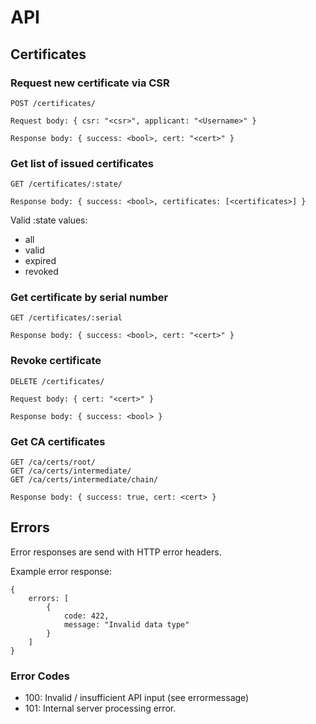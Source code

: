 # API

## Certificates

### Request new certificate via CSR

    POST /certificates/

    Request body: { csr: "<csr>", applicant: "<Username>" }

    Response body: { success: <bool>, cert: "<cert>" }

### Get list of issued certificates

    GET /certificates/:state/

    Response body: { success: <bool>, certificates: [<certificates>] }

Valid :state values:

* all
* valid
* expired
* revoked

### Get certificate by serial number

    GET /certificates/:serial

    Response body: { success: <bool>, cert: "<cert>" }

### Revoke certificate

    DELETE /certificates/

    Request body: { cert: "<cert>" }

    Response body: { success: <bool> }


### Get CA certificates

    GET /ca/certs/root/
    GET /ca/certs/intermediate/
    GET /ca/certs/intermediate/chain/

    Response body: { success: true, cert: <cert> }


## Errors

Error responses are send with HTTP error headers.

Example error response:

    {
        errors: [
            {
                code: 422,
                message: "Invalid data type"
            }
        ]
    }


### Error Codes

* 100: Invalid / insufficient API input (see errormessage)
* 101: Internal server processing error.
